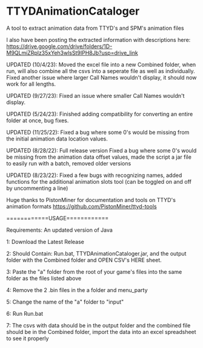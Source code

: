 # TTYDAnimationCataloger
A tool to extract animation data from TTYD's and SPM's animation files

I also have been posting the extracted information with descriptions here: https://drive.google.com/drive/folders/1D-M9QLmiZRplz35xYeh3wlsSt9IPH8Jb?usp=drive_link 

UPDATED (10/4/23): Moved the excel file into a new Combined folder, when run, will also combine all the csvs into a seperate file as well as individually. Fixed another issue where larger Call Names wouldn't display, it should now work for all lengths.

UPDATED (9/27/23): Fixed an issue where smaller Call Names wouldn't display.

UPDATED (5/24/23): Finished adding compatibility for converting an entire folder at once, bug fixes.

UPDATED (11/25/22): Fixed a bug where some 0's would be missing from the initial animation data location values.

UPDATED (8/28/22): Full release version Fixed a bug where some 0's would be missing from the animation data offset values, made the script a jar file to easily run with a batch, removed older versions
 
UPDATED (8/23/22): Fixed a few bugs with recognizing names, added functions for the additional animation slots tool (can be toggled on and off by uncommenting a line)

Huge thanks to PistonMiner for documentation and tools on TTYD's animation formats https://github.com/PistonMiner/ttyd-tools


============USAGE============

Requirements: An updated version of Java

1: Download the Latest Release

2: Should Contain: Run.bat, TTYDAnimationCataloger.jar, and the output folder with the Combined folder and OPEN CSV's HERE sheet.

3: Paste the "a" folder from the root of your game's files into the same folder as the files listed above

4: Remove the 2 .bin files in the a folder and menu_party

5: Change the name of the "a" folder to "input"

6: Run Run.bat

7: The csvs with data should be in the output folder and the combined file should be in the Combined folder, import the data into an excel spreadsheet to see it properly
